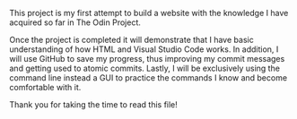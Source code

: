 This project is my first attempt to build a website with the knowledge I have acquired so far in The Odin Project.

Once the project is completed it will demonstrate that I have basic understanding of how HTML and Visual Studio Code works. 
In addition, I will use GitHub to save my progress, thus improving my commit messages and getting used to atomic commits.
Lastly, I will be exclusively using the command line instead a GUI to practice the commands I know and become comfortable with it.

Thank you for taking the time to read this file! 